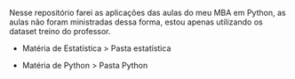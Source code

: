 Nesse repositório farei as aplicações das aulas do meu MBA em Python, as aulas não foram ministradas dessa forma, estou apenas utilizando os dataset treino do professor. 

- Matéria de Estatística > Pasta estatística 

- Matéria de Python > Pasta Python 
